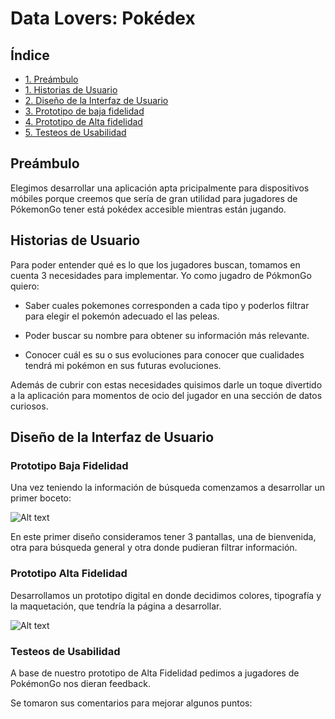 # Data Lovers: Pokédex

## Índice
* [1. Preámbulo](#1-Historias)
* [1. Historias de Usuario](#1-Historias)
* [2. Diseño de la Interfaz de Usuario](#2-Diseño)
* [3. Prototipo de baja fidelidad](#3-objetivos-de-aprendizaje)
* [4. Prototipo de Alta fidelidad](#4-consideraciones-generales)
* [5. Testeos de Usabilidad](#5-avances-esperados)

## **Preámbulo**
Elegimos desarrollar una aplicación apta pricipalmente para dispositivos móbiles porque creemos que sería de gran utilidad para jugadores de PókemonGo tener está pokédex accesible mientras están jugando.


## **Historias de Usuario**
Para poder entender qué es lo que los jugadores buscan, tomamos en cuenta 3 necesidades para implementar. 
Yo como jugadro de PókmonGo quiero: 

- Saber cuales pokemones corresponden a cada tipo y poderlos filtrar para elegir el pokemón adecuado el las peleas.

- Poder buscar su nombre para obtener su información más relevante.

- Conocer cuál es su o sus evoluciones para conocer que cualidades tendrá mi pokémon en sus futuras evoluciones.

Además de cubrir con estas necesidades quisimos darle un toque divertido a la aplicación  para momentos de ocio del jugador en una sección de datos curiosos. 

## **Diseño de la Interfaz de Usuario**

### **Prototipo Baja Fidelidad**

Una vez teniendo la información de búsqueda comenzamos a desarrollar un primer boceto:

![Alt text](./protoLapiz.jpg)

En este primer diseño consideramos tener 3 pantallas, una de bienvenida, otra para búsqueda general y otra donde pudieran filtrar información.

### **Prototipo Alta Fidelidad**

Desarrollamos un prototipo digital en donde decidimos colores, tipografía y la maquetación, que tendría la página a desarrollar.

![Alt text](./protoLapiz.jpg)


### **Testeos de Usabilidad** 

A base de nuestro prototipo de Alta Fidelidad pedimos a jugadores de PokémonGo nos dieran feedback.

Se tomaron sus comentarios para mejorar algunos puntos:











